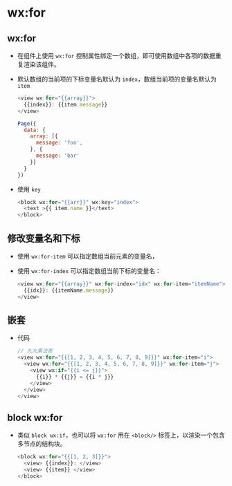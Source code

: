 # wx:for

## wx:for

*   在组件上使用 `wx:for` 控制属性绑定一个数组，即可使用数组中各项的数据重复渲染该组件。

*   默认数组的当前项的下标变量名默认为 `index`，数组当前项的变量名默认为 `item`

    ```javascript
    <view wx:for="{{array}}">
      {{index}}: {{item.message}}
    </view>
    ```

    ```javascript
    Page({
      data: {
        array: [{
          message: 'foo',
        }, {
          message: 'bar'
        }]
      }
    })
    ```

*   使用 `key`&#x20;

    ```javascript
    <block wx:for="{{arr}}" wx:key="index">
      <text >{{ item.name }}</text>
    </block>
    ```

## 修改变量名和下标

*   使用 `wx:for-item` 可以指定数组当前元素的变量名，

*   使用 `wx:for-index` 可以指定数组当前下标的变量名：

    ```javascript
    <view wx:for="{{array}}" wx:for-index="idx" wx:for-item="itemName">
      {{idx}}: {{itemName.message}}
    </view>
    ```

## 嵌套

*   代码

    ```javascript
    // 九九乘法表
    <view wx:for="{{[1, 2, 3, 4, 5, 6, 7, 8, 9]}}" wx:for-item="i">
      <view wx:for="{{[1, 2, 3, 4, 5, 6, 7, 8, 9]}}" wx:for-item="j">
        <view wx:if="{{i <= j}}">
          {{i}} * {{j}} = {{i * j}}
        </view>
      </view>
    </view>
    ```

## block wx:for

*   类似 `block wx:if`，也可以将 `wx:for` 用在 `<block/>` 标签上，以渲染一个包含多节点的结构块。

    ```javascript
    <block wx:for="{{[1, 2, 3]}}">
      <view> {{index}}: </view>
      <view> {{item}} </view>
    </block>
    ```

